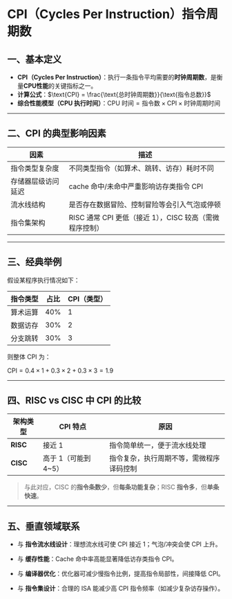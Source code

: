 # CPI（Cycles Per Instruction）指令周期数

## 一、基本定义

- **CPI（Cycles Per Instruction）**：执行一条指令平均需要的**时钟周期数**，是衡量**CPU性能**的关键指标之一。
- **计算公式**：$\text{CPI} = \frac{\text{总时钟周期数}}{\text{指令总数}}$
- **综合性能模型（CPU 执行时间）**：$\text{CPU 时间} = \text{指令数} \times \text{CPI} \times \text{时钟周期时间}$

---

## 二、CPI 的典型影响因素

|因素|描述|
|---|---|
|指令类型复杂度|不同类型指令（如算术、跳转、访存）耗时不同|
|存储器层级访问延迟|cache 命中/未命中严重影响访存类指令 CPI|
|流水线结构|是否存在数据冒险、控制冒险等会引入气泡或停顿|
|指令集架构|RISC 通常 CPI 更低（接近 1），CISC 较高（需微程序控制）|

---

## 三、经典举例

假设某程序执行情况如下：

|指令类型|占比|CPI（类型）|
|---|---|---|
|算术运算|40%|1|
|数据访存|30%|2|
|分支跳转|30%|3|

则整体 CPI 为：

$\text{CPI} = 0.4 \times 1 + 0.3 \times 2 + 0.3 \times 3 = 1.9$

---

## 四、RISC vs CISC 中 CPI 的比较

|架构类型|CPI 特点|原因|
|---|---|---|
|**RISC**|接近 1|指令简单统一，便于流水线处理|
|**CISC**|高于 1（可能到 4~5）|指令复杂，执行周期不等，需微程序译码控制|

> 与此对应，CISC 的**指令条数少**，但**每条功能复杂**；RISC **指令多**，但**单条快速**。

---

## 五、垂直领域联系

- 与 **指令流水线设计**：理想流水线可使 CPI 接近 1；气泡/冲突会使 CPI 上升。
    
- 与 **缓存性能**：Cache 命中率高能显著降低访存类指令 CPI。
    
- 与 **编译器优化**：优化器可减少慢指令比例，提高指令局部性，间接降低 CPI。
    
- 与 **指令集设计**：合理的 ISA 能减少高 CPI 指令频率（如减少复杂访存操作）。
    
